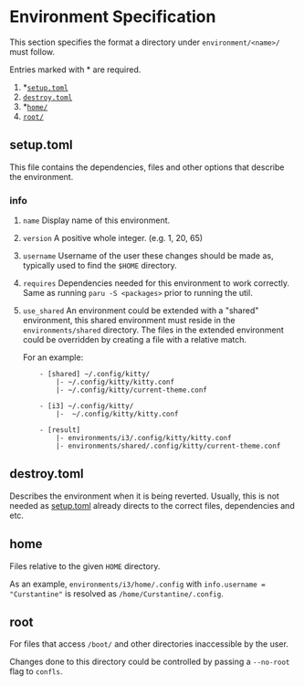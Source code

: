 # Environment Specification

This section specifies the format a directory under `environment/<name>/` must follow.

Entries marked with \* are required.

1. \*[`setup.toml`](#setuptoml)
2. [`destroy.toml`](#destroytoml)
3. \*[`home/`](#home)
4. [`root/`](#root)

## setup.toml

This file contains the dependencies, files and other options that describe the environment.

### info

1. `name`
   Display name of this environment.

2. `version`
    A positive whole integer. (e.g. 1, 20, 65)

3. `username`
   Username of the user these changes should be made as, typically used to find the `$HOME` directory.

4. `requires`
   Dependencies needed for this environment to work correctly. Same as running `paru -S <packages>` prior to running the util.

5. `use_shared` An environment could be extended with a "shared" environment, this shared environment must
   reside in the `environments/shared` directory. The files in the extended environment could be overridden by creating a file with a relative match.

   For an example:

   ```
       - [shared] ~/.config/kitty/
           |- ~/.config/kitty/kitty.conf
           |- ~/.config/kitty/current-theme.conf

       - [i3] ~/.config/kitty/
           |-  ~/.config/kitty/kitty.conf

       - [result]
           |- environments/i3/.config/kitty/kitty.conf
           |- environments/shared/.config/kitty/current-theme.conf
   ```

## destroy.toml

Describes the environment when it is being reverted.
Usually, this is not needed as [setup.toml](#setup.toml) already directs to the correct files, dependencies and etc.

## home

Files relative to the given `HOME` directory.

As an example, `environments/i3/home/.config` with `info.username = "Curstantine"` is resolved as `/home/Curstantine/.config`.

## root

For files that access `/boot/` and other directories inaccessible by the user.

Changes done to this directory could be controlled by passing a `--no-root` flag to `confls`.
